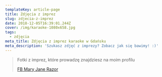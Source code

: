 ```yaml
---
templateKey: article-page
title: Zdjęcia z imprez
slug: zdjecia-z-imprez
date: 2018-12-05T16:39:01.244Z
cover: /img/karaoke-1080x658.jpg
tags:
  - zdjęcia
meta_title: Zdjęcia z imprez karaoke w Gdańsku
meta_description: 'Szukasz zdjęć z imprezy? Zobacz jak się bawimy! :)'
---
```

> Fotki z imprez, które prowadzę znajdziesz na moim profilu 
>
> [FB Mary Jane Razor](https://www.facebook.com/MaryJaneRazorKaraoke/)
